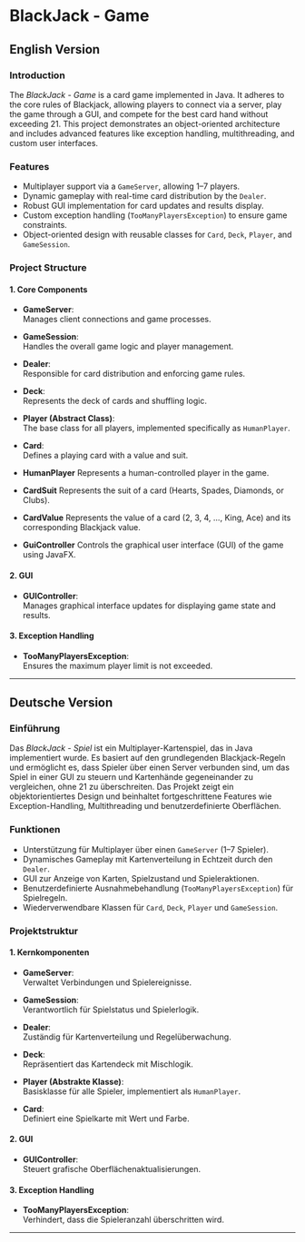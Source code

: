# BlackJack - Game

## English Version

### Introduction
The *BlackJack - Game* is a card game implemented in Java. It adheres to the core rules of Blackjack, allowing players to connect via a server, play the game through a GUI, and compete for the best card hand without exceeding 21. This project demonstrates an object-oriented architecture and includes advanced features like exception handling, multithreading, and custom user interfaces.

### Features
- Multiplayer support via a `GameServer`, allowing 1–7 players.
- Dynamic gameplay with real-time card distribution by the `Dealer`.
- Robust GUI implementation for card updates and results display.
- Custom exception handling (`TooManyPlayersException`) to ensure game constraints.
- Object-oriented design with reusable classes for `Card`, `Deck`, `Player`, and `GameSession`.

### Project Structure

#### 1. Core Components
- **GameServer**:  
  Manages client connections and game processes.

- **GameSession**:  
  Handles the overall game logic and player management.

- **Dealer**:  
  Responsible for card distribution and enforcing game rules.

- **Deck**:  
  Represents the deck of cards and shuffling logic.

- **Player (Abstract Class)**:  
  The base class for all players, implemented specifically as `HumanPlayer`.

- **Card**:  
  Defines a playing card with a value and suit.

- **HumanPlayer**
  Represents a human-controlled player in the game.

- **CardSuit**
  Represents the suit of a card (Hearts, Spades, Diamonds, or Clubs).

- **CardValue**
  Represents the value of a card (2, 3, 4, ..., King, Ace) and its corresponding Blackjack value.

- **GuiController**
  Controls the graphical user interface (GUI) of the game using JavaFX.

#### 2. GUI
- **GUIController**:  
  Manages graphical interface updates for displaying game state and results.

#### 3. Exception Handling
- **TooManyPlayersException**:  
  Ensures the maximum player limit is not exceeded.

---

## Deutsche Version

### Einführung
Das *BlackJack - Spiel* ist ein Multiplayer-Kartenspiel, das in Java implementiert wurde. Es basiert auf den grundlegenden Blackjack-Regeln und ermöglicht es, dass Spieler über einen Server verbunden sind, um das Spiel in einer GUI zu steuern und Kartenhände gegeneinander zu vergleichen, ohne 21 zu überschreiten. Das Projekt zeigt ein objektorientiertes Design und beinhaltet fortgeschrittene Features wie Exception-Handling, Multithreading und benutzerdefinierte Oberflächen.

### Funktionen
- Unterstützung für Multiplayer über einen `GameServer` (1–7 Spieler).
- Dynamisches Gameplay mit Kartenverteilung in Echtzeit durch den `Dealer`.
- GUI zur Anzeige von Karten, Spielzustand und Spieleraktionen.
- Benutzerdefinierte Ausnahmebehandlung (`TooManyPlayersException`) für Spielregeln.
- Wiederverwendbare Klassen für `Card`, `Deck`, `Player` und `GameSession`.

### Projektstruktur

#### 1. Kernkomponenten
- **GameServer**:  
  Verwaltet Verbindungen und Spielereignisse.

- **GameSession**:  
  Verantwortlich für Spielstatus und Spielerlogik.

- **Dealer**:  
  Zuständig für Kartenverteilung und Regelüberwachung.

- **Deck**:  
  Repräsentiert das Kartendeck mit Mischlogik.

- **Player (Abstrakte Klasse)**:  
  Basisklasse für alle Spieler, implementiert als `HumanPlayer`.

- **Card**:  
  Definiert eine Spielkarte mit Wert und Farbe.

#### 2. GUI
- **GUIController**:  
  Steuert grafische Oberflächenaktualisierungen.

#### 3. Exception Handling
- **TooManyPlayersException**:  
  Verhindert, dass die Spieleranzahl überschritten wird.

---
